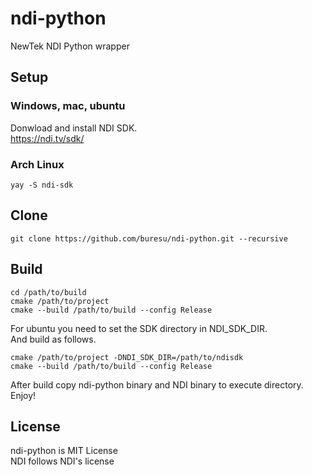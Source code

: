 # ndi-python
NewTek NDI Python wrapper

## Setup
### Windows, mac, ubuntu
Donwload and install NDI SDK.  
https://ndi.tv/sdk/

### Arch Linux
```
yay -S ndi-sdk
```

## Clone
```
git clone https://github.com/buresu/ndi-python.git --recursive
```

## Build
```
cd /path/to/build
cmake /path/to/project
cmake --build /path/to/build --config Release
```

For ubuntu you need to set the SDK directory in NDI_SDK_DIR.  
And build as follows.  
```
cmake /path/to/project -DNDI_SDK_DIR=/path/to/ndisdk
cmake --build /path/to/build --config Release
```

After build copy ndi-python binary and NDI binary to execute directory.  
Enjoy!  

## License
ndi-python is MIT License  
NDI follows NDI's license